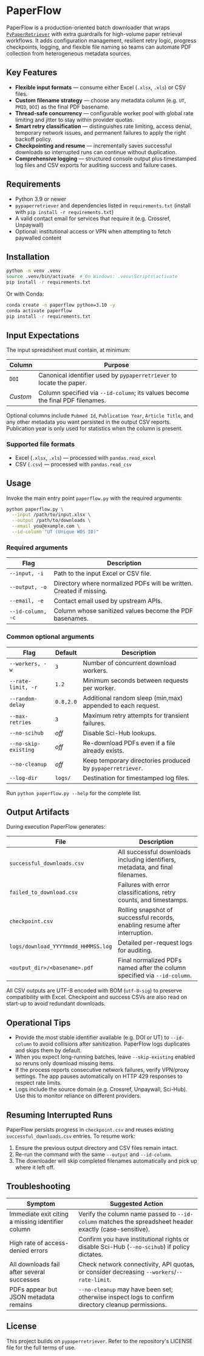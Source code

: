 # PaperFlow

PaperFlow is a production-oriented batch downloader that wraps
[`PyPaperRetriever`](https://github.com/josephisaacturner/pypaperretriever) with extra guardrails for
high-volume paper retrieval workflows. It adds configuration management, resilient retry
logic, progress checkpoints, logging, and flexible file naming so teams can automate PDF
collection from heterogeneous metadata sources.

## Key Features

- **Flexible input formats** &mdash; consume either Excel (`.xlsx`, `.xls`) or CSV files.
- **Custom filename strategy** &mdash; choose any metadata column (e.g. `UT`, `PMID`, `DOI`)
  as the final PDF basename.
- **Thread-safe concurrency** &mdash; configurable worker pool with global rate limiting and
  jitter to stay within provider quotas.
- **Smart retry classification** &mdash; distinguishes rate limiting, access denial, temporary
  network issues, and permanent failures to apply the right backoff policy.
- **Checkpointing and resume** &mdash; incrementally saves successful downloads so interrupted
  runs can continue without duplication.
- **Comprehensive logging** &mdash; structured console output plus timestamped log files and
  CSV exports for auditing success and failure cases.

## Requirements

- Python 3.9 or newer
- `pypaperretriever` and dependencies listed in `requirements.txt` (install with
  `pip install -r requirements.txt`)
- A valid contact email for services that require it (e.g. Crossref, Unpaywall)
- Optional: institutional access or VPN when attempting to fetch paywalled content

## Installation

```bash
python -m venv .venv
source .venv/bin/activate  # On Windows: .venv\Scripts\activate
pip install -r requirements.txt
```

Or with Conda:

```bash
conda create -n paperflow python=3.10 -y
conda activate paperflow
pip install -r requirements.txt
```

## Input Expectations

The input spreadsheet must contain, at minimum:

| Column | Purpose |
| --- | --- |
| `DOI` | Canonical identifier used by `pypaperretriever` to locate the paper. |
| *Custom* | Column specified via `--id-column`; its values become the final PDF filenames. |

Optional columns include `Pubmed Id`, `Publication Year`, `Article Title`, and any other
metadata you want persisted in the output CSV reports. Publication year is only used for
statistics when the column is present.

### Supported file formats

- Excel (`.xlsx`, `.xls`) &mdash; processed with `pandas.read_excel`
- CSV (`.csv`) &mdash; processed with `pandas.read_csv`

## Usage

Invoke the main entry point `paperflow.py` with the required arguments:

```bash
python paperflow.py \
  --input /path/to/input.xlsx \
  --output /path/to/downloads \
  --email you@example.com \
  --id-column "UT (Unique WOS ID)"
```

### Required arguments

| Flag | Description |
| --- | --- |
| `--input, -i` | Path to the input Excel or CSV file. |
| `--output, -o` | Directory where normalized PDFs will be written. Created if missing. |
| `--email, -e` | Contact email used by upstream APIs. |
| `--id-column, -c` | Column whose sanitized values become the PDF basenames. |

### Common optional arguments

| Flag | Default | Description |
| --- | --- | --- |
| `--workers, -w` | `3` | Number of concurrent download workers. |
| `--rate-limit, -r` | `1.2` | Minimum seconds between requests per worker. |
| `--random-delay` | `0.8,2.0` | Additional random sleep (min,max) appended to each request. |
| `--max-retries` | `3` | Maximum retry attempts for transient failures. |
| `--no-scihub` | *off* | Disable Sci-Hub lookups. |
| `--no-skip-existing` | *off* | Re-download PDFs even if a file already exists. |
| `--no-cleanup` | *off* | Keep temporary directories produced by `pypaperretriever`. |
| `--log-dir` | `logs/` | Destination for timestamped log files. |

Run `python paperflow.py --help` for the complete list.

## Output Artifacts

During execution PaperFlow generates:

| File | Description |
| --- | --- |
| `successful_downloads.csv` | All successful downloads including identifiers, metadata, and final filenames. |
| `failed_to_download.csv` | Failures with error classifications, retry counts, and timestamps. |
| `checkpoint.csv` | Rolling snapshot of successful records, enabling resume after interruption. |
| `logs/download_YYYYmmdd_HHMMSS.log` | Detailed per-request logs for auditing. |
| `<output_dir>/<basename>.pdf` | Final normalized PDFs named after the column specified via `--id-column`. |

All CSV outputs are UTF-8 encoded with BOM (`utf-8-sig`) to preserve compatibility with
Excel. Checkpoint and success CSVs are also read on start-up to avoid redundant downloads.

## Operational Tips

- Provide the most stable identifier available (e.g. DOI or UT) to `--id-column` to avoid
  collisions after sanitization. PaperFlow logs duplicates and skips them by default.
- When you expect long-running batches, leave `--skip-existing` enabled so reruns only
  download missing items.
- If the process reports consecutive network failures, verify VPN/proxy settings. The app
  pauses automatically on HTTP 429 responses to respect rate limits.
- Logs include the source domain (e.g. Crossref, Unpaywall, Sci-Hub). Use this to monitor
  reliance on different providers.

## Resuming Interrupted Runs

PaperFlow persists progress in `checkpoint.csv` and reuses existing `successful_downloads.csv`
entries. To resume work:

1. Ensure the previous output directory and CSV files remain intact.
2. Re-run the command with the same `--output` and `--id-column`.
3. The downloader will skip completed filenames automatically and pick up where it left off.

## Troubleshooting

| Symptom | Suggested Action |
| --- | --- |
| Immediate exit citing a missing identifier column | Verify the column name passed to `--id-column` matches the spreadsheet header exactly (case-sensitive). |
| High rate of access-denied errors | Confirm you have institutional rights or disable Sci-Hub (`--no-scihub`) if policy dictates. |
| All downloads fail after several successes | Check network connectivity, API quotas, or consider decreasing `--workers`/`--rate-limit`. |
| PDFs appear but JSON metadata remains | `--no-cleanup` may have been set; otherwise inspect logs to confirm directory cleanup permissions. |

## License

This project builds on `pypaperretriever`. Refer to the repository's LICENSE file for the
full terms of use.
